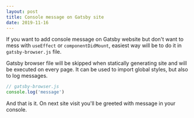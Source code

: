 ```yaml
---
layout: post
title: Console message on Gatsby site
date: 2019-11-16
---
```


If you want to add console message on Gatsby website but don't want
to mess with `useEffect` or `componentDidMount`, easiest way will be
to do it in `gatsby-browser.js` file.

Gatsby browser file will be skipped when statically generating site
and will be executed on every page. It can be used to import global
styles, but also to log messages.

```js
// gatsby-browser.js
console.log('message')
```

And that is it. On next site visit you'll be greeted with message in
your console.
